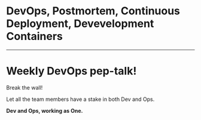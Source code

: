 
<div class="title-card">
    <h1>DevOps, Postmortem, Continuous Deployment, Devevelopment Containers</h1>
</div>

---

# Weekly DevOps pep-talk!

Break the wall!

Let all the team members have a stake in both Dev and Ops. 

**Dev and Ops, working as One.** 
